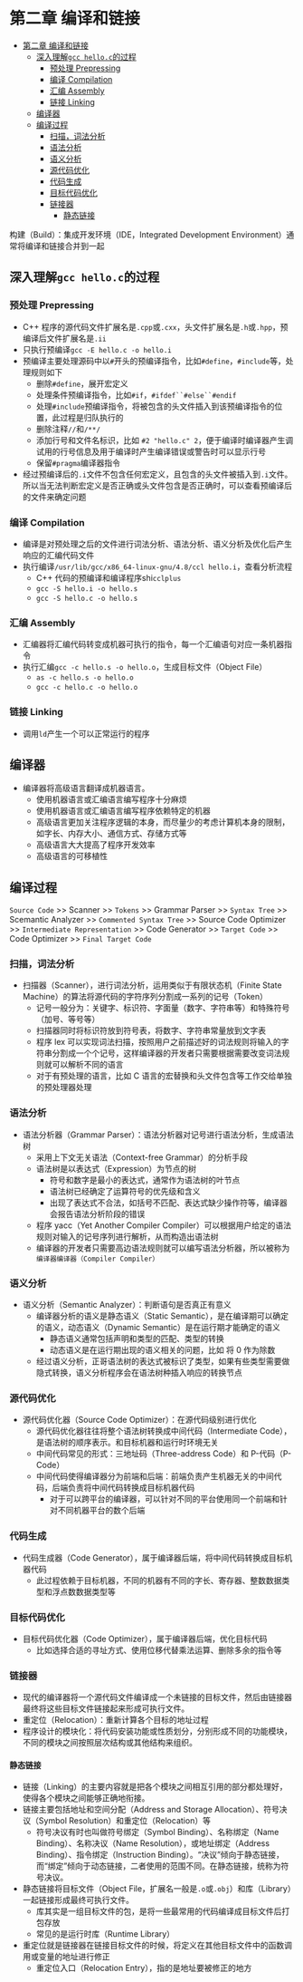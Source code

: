 # 第二章 编译和链接

- [第二章 编译和链接](#%E7%AC%AC%E4%BA%8C%E7%AB%A0-%E7%BC%96%E8%AF%91%E5%92%8C%E9%93%BE%E6%8E%A5)
  - [深入理解`gcc hello.c`的过程](#%E6%B7%B1%E5%85%A5%E7%90%86%E8%A7%A3gcc-helloc%E7%9A%84%E8%BF%87%E7%A8%8B)
    - [预处理 Prepressing](#%E9%A2%84%E5%A4%84%E7%90%86-prepressing)
    - [编译 Compilation](#%E7%BC%96%E8%AF%91-compilation)
    - [汇编 Assembly](#%E6%B1%87%E7%BC%96-assembly)
    - [链接 Linking](#%E9%93%BE%E6%8E%A5-linking)
  - [编译器](#%E7%BC%96%E8%AF%91%E5%99%A8)
  - [编译过程](#%E7%BC%96%E8%AF%91%E8%BF%87%E7%A8%8B)
    - [扫描，词法分析](#%E6%89%AB%E6%8F%8F%E8%AF%8D%E6%B3%95%E5%88%86%E6%9E%90)
    - [语法分析](#%E8%AF%AD%E6%B3%95%E5%88%86%E6%9E%90)
    - [语义分析](#%E8%AF%AD%E4%B9%89%E5%88%86%E6%9E%90)
    - [源代码优化](#%E6%BA%90%E4%BB%A3%E7%A0%81%E4%BC%98%E5%8C%96)
    - [代码生成](#%E4%BB%A3%E7%A0%81%E7%94%9F%E6%88%90)
    - [目标代码优化](#%E7%9B%AE%E6%A0%87%E4%BB%A3%E7%A0%81%E4%BC%98%E5%8C%96)
    - [链接器](#%E9%93%BE%E6%8E%A5%E5%99%A8)
      - [静态链接](#%E9%9D%99%E6%80%81%E9%93%BE%E6%8E%A5)

构建（Build）：集成开发环境（IDE，Integrated Development Environment）通常将编译和链接合并到一起

## 深入理解`gcc hello.c`的过程

### 预处理 Prepressing

- C++ 程序的源代码文件扩展名是`.cpp`或`.cxx`，头文件扩展名是`.h`或`.hpp`，预编译后文件扩展名是`.ii`
- 只执行预编译`gcc -E hello.c -o hello.i`
- 预编译主要处理源码中以`#`开头的预编译指令，比如`#define`，`#include`等，处理规则如下
  - 删除`#define`，展开宏定义
  - 处理条件预编译指令，比如`#if`，`#ifdef``#else``#endif`
  - 处理`#include`预编译指令，将被包含的头文件插入到该预编译指令的位置，此过程是归队执行的
  - 删除注释`//`和`/**/`
  - 添加行号和文件名标识，比如 `#2 "hello.c" 2`，便于编译时编译器产生调试用的行号信息及用于编译时产生编译错误或警告时可以显示行号
  - 保留`#pragma`编译器指令
- 经过预编译后的`.i`文件不包含任何宏定义，且包含的头文件被插入到`.i`文件。所以当无法判断宏定义是否正确或头文件包含是否正确时，可以查看预编译后的文件来确定问题

### 编译 Compilation

- 编译是对预处理之后的文件进行词法分析、语法分析、语义分析及优化后产生响应的汇编代码文件
- 执行编译`/usr/lib/gcc/x86_64-linux-gnu/4.8/ccl hello.i`，查看分析流程
  - C++ 代码的预编译和编译程序shi`cclplus`
  - `gcc -S hello.i -o hello.s`
  - `gcc -S hello.c -o hello.s`

### 汇编 Assembly

- 汇编器将汇编代码转变成机器可执行的指令，每一个汇编语句对应一条机器指令
- 执行汇编`gcc -c hello.s -o hello.o`，生成目标文件（Object File）
  - `as -c hello.s -o hello.o`
  - `gcc -c hello.c -o hello.o`

### 链接 Linking

- 调用`ld`产生一个可以正常运行的程序

## 编译器

- 编译器将高级语言翻译成机器语言。
  - 使用机器语言或汇编语言编写程序十分麻烦
  - 使用机器语言或汇编语言编写程序依赖特定的机器
  - 高级语言更加关注程序逻辑的本身，而尽量少的考虑计算机本身的限制，如字长、内存大小、通信方式、存储方式等
  - 高级语言大大提高了程序开发效率
  - 高级语言的可移植性

## 编译过程

`Source Code` >> Scanner >> `Tokens` >> Grammar Parser >> `Syntax Tree` >> Scemantic Analyzer >> `Commented Syntax Tree` >> Source Code Optimizer >> `Intermediate Representation` >> Code Generator >> `Target Code` >> Code Optimizer >> `Final Target Code`

### 扫描，词法分析

- 扫描器（Scanner），进行词法分析，运用类似于有限状态机（Finite State Machine）的算法将源代码的字符序列分割成一系列的记号（Token）
  - 记号一般分为：关键字、标识符、字面量（数字、字符串等）和特殊符号（加号、等号等）
  - 扫描器同时将标识符放到符号表，将数字、字符串常量放到文字表
  - 程序 lex 可以实现词法扫描，按照用户之前描述好的词法规则将输入的字符串分割成一个个记号，这样编译器的开发者只需要根据需要改变词法规则就可以解析不同的语言
  - 对于有预处理的语言，比如 C 语言的宏替换和头文件包含等工作交给单独的预处理器处理

### 语法分析

- 语法分析器（Grammar Parser）：语法分析器对记号进行语法分析，生成语法树
  - 采用上下文无关语法（Context-free Grammar）的分析手段
  - 语法树是以表达式（Expression）为节点的树
    - 符号和数字是最小的表达式，通常作为语法树的叶节点
    - 语法树已经确定了运算符号的优先级和含义
    - 出现了表达式不合法，如括号不匹配、表达式缺少操作符等，编译器会报告语法分析阶段的错误
  - 程序 yacc（Yet Another Compiler Compiler）可以根据用户给定的语法规则对输入的记号序列进行解析，从而构造出语法树
  - 编译器的开发者只需要高边语法规则就可以编写语法分析器，所以被称为`编译器编译器（Compiler Compiler）`

### 语义分析

- 语义分析（Semantic Analyzer）：判断语句是否真正有意义
  - 编译器分析的语义是静态语义（Static Semantic），是在编译期可以确定的语义，动态语义（Dynamic Semantic）是在运行期才能确定的语义
    - 静态语义通常包括声明和类型的匹配、类型的转换
    - 动态语义是在运行期出现的语义相关的问题，比如 将 0 作为除数
  - 经过语义分析，正哥语法树的表达式被标识了类型，如果有些类型需要做隐式转换，语义分析程序会在语法树种插入响应的转换节点

### 源代码优化

- 源代码优化器（Source Code Optimizer）：在源代码级别进行优化
  - 源代码优化器往往将整个语法树转换成中间代码（Intermediate Code），是语法树的顺序表示。和目标机器和运行时环境无关
  - 中间代码常见的形式：三地址码（Three-address Code）和 P-代码（P-Code）
  - 中间代码使得编译器分为前端和后端：前端负责产生机器无关的中间代码，后端负责将中间代码转换成目标机器代码
    - 对于可以跨平台的编译器，可以针对不同的平台使用同一个前端和针对不同机器平台的数个后端

### 代码生成

- 代码生成器（Code Generator），属于编译器后端，将中间代码转换成目标机器代码
  - 此过程依赖于目标机器，不同的机器有不同的字长、寄存器、整数数据类型和浮点数数据类型等

### 目标代码优化

- 目标代码优化器（Code Optimizer），属于编译器后端，优化目标代码
  - 比如选择合适的寻址方式、使用位移代替乘法运算、删除多余的指令等

### 链接器

- 现代的编译器将一个源代码文件编译成一个未链接的目标文件，然后由链接器最终将这些目标文件链接起来形成可执行文件。
- 重定位（Relocation）：重新计算各个目标的地址过程
- 程序设计的模块化：将代码安装功能或性质划分，分别形成不同的功能模块，不同的模块之间按照层次结构或其他结构来组织。

#### 静态链接

- 链接（Linking）的主要内容就是把各个模块之间相互引用的部分都处理好，使得各个模块之间能够正确地衔接。
- 链接主要包括地址和空间分配（Address and Storage Allocation）、符号决议（Symbol Resolution）和重定位（Relocation）等
  - 符号决议有时也叫做符号绑定（Symbol Binding）、名称绑定（Name Binding）、名称决议（Name Resolution），或地址绑定（Address Binding）、指令绑定（Instruction Binding）。“决议”倾向于静态链接，而“绑定”倾向于动态链接，二者使用的范围不同。在静态链接，统称为符号决议。
- 静态链接将目标文件（Object File，扩展名一般是`.o`或`.obj`）和库（Library）一起链接形成最终可执行文件。
  - 库其实是一组目标文件的包，是将一些最常用的代码编译成目标文件后打包存放
  - 常见的是运行时库（Runtime Library）
- 重定位就是链接器在链接目标文件的时候，将定义在其他目标文件中的函数调用或变量的地址进行修正
  - 重定位入口（Relocation Entry），指的是地址要被修正的地方
